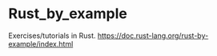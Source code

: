 # Rust_by_example
Exercises/tutorials in Rust. https://doc.rust-lang.org/rust-by-example/index.html 
